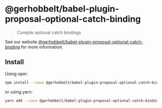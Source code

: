 # @gerhobbelt/babel-plugin-proposal-optional-catch-binding

> Compile optional catch bindings

See our website [@gerhobbelt/babel-plugin-proposal-optional-catch-binding](https://babeljs.io/docs/en/next/babel-plugin-proposal-optional-catch-binding.html) for more information.

## Install

Using npm:

```sh
npm install --save @gerhobbelt/babel-plugin-proposal-optional-catch-binding
```

or using yarn:

```sh
yarn add --save @gerhobbelt/babel-plugin-proposal-optional-catch-binding
```
